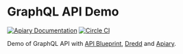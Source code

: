# GraphQL API Demo

[![Apiary Documentation](https://img.shields.io/badge/Apiary-Documented-blue.svg)](http://docs.graphqlapi.apiary.io/#reference) [![Circle CI](https://circleci.com/gh/zdne/graphqlapi.svg?style=svg)](https://circleci.com/gh/zdne/graphqlapi)

Demo of GraphQL API with [API Blueprint][], [Dredd][] and [Apiary][].

[API Blueprint]: https://apiblueprint.org/
[Dredd]: https://github.com/apiaryio/dredd
[Apiary]: https://apiary.io/
